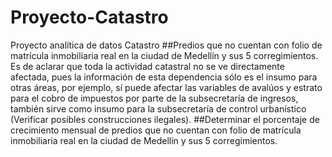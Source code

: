 # Proyecto-Catastro
Proyecto analítica de datos Catastro
##Predios que no cuentan con folio de matrícula inmobiliaria real en la ciudad de Medellín y sus 5 corregimientos.
Es de aclarar que toda la actividad catastral no se ve directamente afectada, pues la información de esta dependencia sólo es el insumo para otras áreas, por ejemplo, sí puede afectar las variables de avalúos y estrato para el cobro de impuestos por parte de la subsecretaría de ingresos, también sirve como insumo para la subsecretaría de control urbanístico (Verificar posibles construcciones ilegales).
##Determinar el porcentaje de crecimiento mensual de predios que no cuentan con folio de matrícula inmobiliaria real en la ciudad de Medellín y sus 5 corregimientos.
